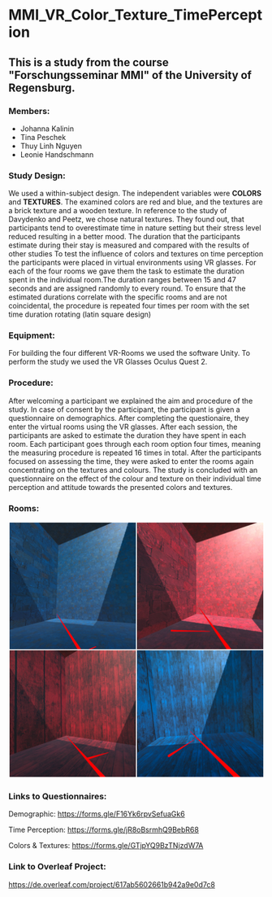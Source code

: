 # MMI_VR_Color_Texture_TimePerception

## This is a study from the course "Forschungsseminar MMI" of the University of Regensburg.

### Members:
- Johanna Kalinin 
- Tina Peschek
- Thuy Linh Nguyen
- Leonie Handschmann

### Study Design:

We used a within-subject design. The independent variables were **COLORS** and **TEXTURES**. The examined colors are red and blue, and the textures are a brick texture and a wooden texture. In reference to the study of Davydenko and Peetz, we chose natural textures. They found out, that participants tend to overestimate time in nature setting but their stress level reduced resulting in a better mood. The duration that the participants estimate during their stay is measured and compared with the results of other studies 
To test the influence of colors and textures on time perception the participants were placed in virtual environments using VR glasses. For each of the four rooms we gave them the task to estimate the duration spent in the individual room.The duration ranges between 15 and 47 seconds and are assigned randomly to every round. To ensure that the estimated durations correlate with the specific rooms and are not coincidental, the procedure is repeated four times per room with the set time duration rotating (latin square design)

### Equipment:

For building the four different VR-Rooms we used the software Unity. To perform the study we used the VR Glasses Oculus Quest 2.

### Procedure:
After welcoming a participant we explained the aim and procedure of the study. In case of consent by the participant, the participant is given a questionnaire on demographics. 
After completing the questionaire, they enter the virtual rooms using the VR glasses. After each session, the participants are asked to estimate the duration they have spent in each room.
Each participant goes through each room option four times, meaning the measuring procedure is repeated 16 times in total. After the participants focused on assessing the time, they were asked to enter the rooms again concentrating on the textures and colours. The study is concluded with an questionnaire on the effect of the colour and texture on their individual time perception and attitude towards the presented colors and textures.

### Rooms:
![Four different VR rooms](images/unity_all_rooms.JPEG)

### Links to Questionnaires:
Demographic: https://forms.gle/F16Yk6rpvSefuaGk6

Time Perception: https://forms.gle/jR8oBsrmhQ9BebR68

Colors & Textures: https://forms.gle/GTjpYQ9BzTNjzdW7A

### Link to Overleaf Project:
https://de.overleaf.com/project/617ab5602661b942a9e0d7c8
